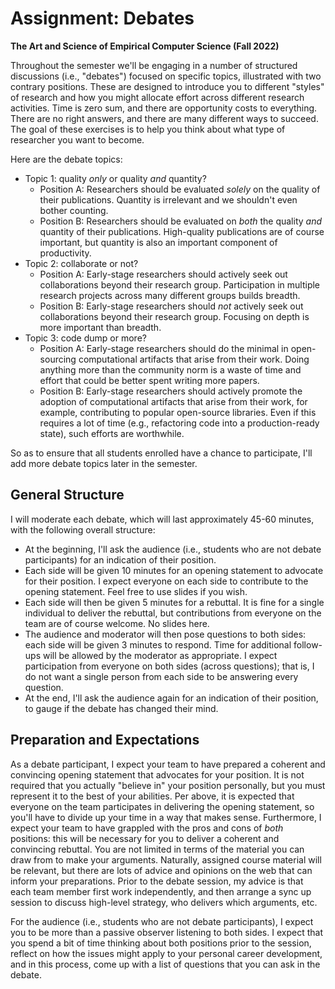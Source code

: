 # Assignment: Debates

**The Art and Science of Empirical Computer Science (Fall 2022)**

Throughout the semester we'll be engaging in a number of structured discussions (i.e., "debates") focused on specific topics, illustrated with two contrary positions.
These are designed to introduce you to different "styles" of research and how you might allocate effort across different research activities.
Time is zero sum, and there are opportunity costs to everything.
There are no right answers, and there are many different ways to succeed.
The goal of these exercises is to help you think about what type of researcher you want to become.

Here are the debate topics:

+ Topic 1: quality _only_ or quality _and_ quantity?
  + Position A: Researchers should be evaluated _solely_ on the quality of their publications. Quantity is irrelevant and we shouldn't even bother counting.
  + Position B: Researchers should be evaluated on _both_ the quality _and_ quantity of their publications. High-quality publications are of course important, but quantity is also an important component of productivity.
+ Topic 2: collaborate or not?
  + Position A: Early-stage researchers should actively seek out collaborations beyond their research group. Participation in multiple research projects across many different groups builds breadth.
  + Position B: Early-stage researchers should _not_ actively seek out collaborations beyond their research group. Focusing on depth is more important than breadth.
+ Topic 3: code dump or more?
  + Position A: Early-stage researchers should do the minimal in open-sourcing computational artifacts that arise from their work. Doing anything more than the community norm is a waste of time and effort that could be better spent writing more papers.
  + Position B: Early-stage researchers should actively promote the adoption of computational artifacts that arise from their work, for example, contributing to popular open-source libraries. Even if this requires a lot of time (e.g., refactoring code into a production-ready state), such efforts are worthwhile.

So as to ensure that all students enrolled have a chance to participate, I'll add more debate topics later in the semester.

## General Structure

I will moderate each debate, which will last approximately 45-60 minutes, with the following overall structure:

+ At the beginning, I'll ask the audience (i.e., students who are not debate participants) for an indication of their position.
+ Each side will be given 10 minutes for an opening statement to advocate for their position. I expect everyone on each side to contribute to the opening statement. Feel free to use slides if you wish.
+ Each side will then be given 5 minutes for a rebuttal. It is fine for a single individual to deliver the rebuttal, but contributions from everyone on the team are of course welcome. No slides here.
+ The audience and moderator will then pose questions to both sides: each side will be given 3 minutes to respond. Time for additional follow-ups will be allowed by the moderator as appropriate. I expect participation from everyone on both sides (across questions); that is, I do not want a single person from each side to be answering every question.
+ At the end, I'll ask the audience again for an indication of their position, to gauge if the debate has changed their mind.

## Preparation and Expectations

As a debate participant, I expect your team to have prepared a coherent and convincing opening statement that advocates for your position.
It is not required that you actually "believe in" your position personally, but you must represent it to the best of your abilities.
Per above, it is expected that everyone on the team participates in delivering the opening statement, so you'll have to divide up your time in a way that makes sense.
Furthermore, I expect your team to have grappled with the pros and cons of _both_ positions: this will be necessary for you to deliver a coherent and convincing rebuttal.
You are not limited in terms of the material you can draw from to make your arguments.
Naturally, assigned course material will be relevant, but there are lots of advice and opinions on the web that can inform your preparations.
Prior to the debate session, my advice is that each team member first work independently, and then arrange a sync up session to discuss high-level strategy, who delivers which arguments, etc.

For the audience (i.e., students who are not debate participants), I expect you to be more than a passive observer listening to both sides.
I expect that you spend a bit of time thinking about both positions prior to the session, reflect on how the issues might apply to your personal career development, and in this process, come up with a list of questions that you can ask in the debate.
